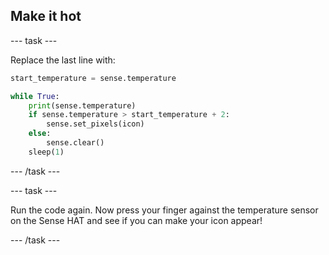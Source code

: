 ## Make it hot

\--- task \---

Replace the last line with:

```python
start_temperature = sense.temperature

while True:
    print(sense.temperature)
    if sense.temperature > start_temperature + 2:
        sense.set_pixels(icon)
    else:
        sense.clear()
    sleep(1)
```

\--- /task \---

\--- task \---

Run the code again. Now press your finger against the temperature sensor on the Sense HAT and see if you can make your icon appear!

\--- /task \---